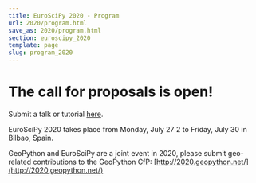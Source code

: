```yaml
---
title: EuroSciPy 2020 - Program
url: 2020/program.html
save_as: 2020/program.html
section: euroscipy_2020
template: page
slug: program_2020
---
```


# The call for proposals is open!

Submit a talk or tutorial [here](https://pretalx.com/euroscipy-2020/cfp).

EuroSciPy 2020 takes place from Monday, July 27 2 to Friday, July 30 in Bilbao, Spain.

GeoPython and EuroSciPy are a joint event in 2020, please submit geo-related contributions to the GeoPython CfP: [http://2020.geopython.net/](http://2020.geopython.net/)


